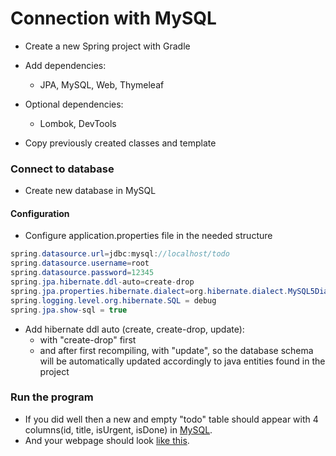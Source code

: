 # Connection with MySQL
- Create a new Spring project with Gradle
- Add dependencies:
  - JPA, MySQL, Web, Thymeleaf
- Optional dependencies:
  - Lombok, DevTools


- Copy previously created classes and template

### Connect to database
- Create new database in MySQL

#### Configuration
- Configure application.properties file in the needed structure

```java
spring.datasource.url=jdbc:mysql://localhost/todo
spring.datasource.username=root
spring.datasource.password=12345
spring.jpa.hibernate.ddl-auto=create-drop
spring.jpa.properties.hibernate.dialect=org.hibernate.dialect.MySQL5Dialect
spring.logging.level.org.hibernate.SQL = debug
spring.jpa.show-sql = true
```

- Add hibernate ddl auto (create, create-drop, update):         
  - with "create-drop" first
  - and after first recompiling, with "update", so the database schema will be automatically updated accordingly to java entities found in the project



### Run the program
- If you did well then a new and empty "todo" table should appear with 4 columns(id, title, isUrgent, isDone) in [MySQL](../assets/EmptyTodosWB.PNG).
- And your webpage should look [like this](../assets/EmptyTodos.PNG).
